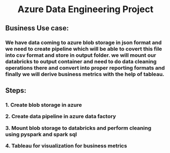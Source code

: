 <h1 align="center">Azure Data Engineering Project</h1>
<h2 align="left">Business Use case: </h2>
<h3 align="left">We have data coming to azure blob storage in json format and we need to create pipeline which will be able to covert this file into csv format and store in output folder. we will mount our databricks to output container and need to do data cleaning operations there and convert into proper reporting formats and finally we will derive business metrics with the help of tableau.</h3>

<h2 align="left">Steps:</h2>

<h3 align="left">

**1. Create blob storage in azure**

**2. Create data pipeline in azure data factory**

**3. Mount blob storage to databricks and perform cleaning using pyspark and spark sql**

**4. Tableau for visualization for business metrics**
</h3>



